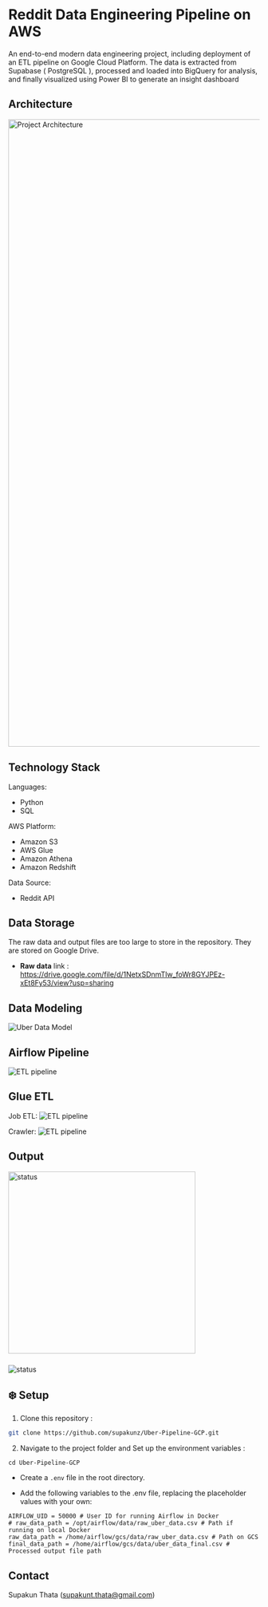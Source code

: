 # Reddit Data Engineering Pipeline on AWS

An end-to-end modern data engineering project, including deployment of an ETL pipeline on Google Cloud Platform. The data is extracted from Supabase ( PostgreSQL ), processed and loaded into BigQuery for analysis, and finally visualized using Power BI to generate an insight dashboard

## Architecture
<img width="1258" alt="Project Architecture" src="https://github.com/user-attachments/assets/9d65b70c-e944-414e-acca-a062d84b4deb">


## Technology Stack
Languages: 
* Python
* SQL

AWS Platform: 
* Amazon S3
* AWS Glue
* Amazon Athena
* Amazon Redshift

Data Source:
* Reddit API

## Data Storage
The raw data and output files are too large to store in the repository. They are stored on Google Drive.

- **Raw data** link : https://drive.google.com/file/d/1NetxSDnmTlw_foWr8GYJPEz-xEt8Fy53/view?usp=sharing

## Data Modeling
![Uber Data Model](https://github.com/user-attachments/assets/515ce74d-6feb-46c1-8db1-38e050c2ae12)

## Airflow Pipeline
<img alt="ETL pipeline" src="https://github.com/user-attachments/assets/48feae94-1c53-4c0c-822c-8ae6db28ad24">

## Glue ETL
Job ETL:
<img alt="ETL pipeline" src="https://github.com/user-attachments/assets/b4621c07-6b6c-4713-a536-de047350a858">

Crawler:
<img alt="ETL pipeline" src="https://github.com/user-attachments/assets/a55772ed-c89d-441e-b6e5-ef83fb3f7f57">



## Output

<img src="https://github.com/user-attachments/assets/8ce24728-3f82-4ce9-a346-0886b8da24f5" style="padding-right:30px;" alt="status" height="365" width="375"/>

###

<img src="https://github.com/user-attachments/assets/5511c4f9-5e98-4ac8-92b7-132c2e20b164" alt="status"/>

## ❄️ Setup

1. Clone this repository :

```bash
git clone https://github.com/supakunz/Uber-Pipeline-GCP.git
```

2. Navigate to the project folder and Set up the environment variables :

```
cd Uber-Pipeline-GCP
```
- Create a `.env` file in the root directory.

- Add the following variables to the .env file, replacing the placeholder values with your own:

```
AIRFLOW_UID = 50000 # User ID for running Airflow in Docker
# raw_data_path = /opt/airflow/data/raw_uber_data.csv # Path if running on local Docker
raw_data_path = /home/airflow/gcs/data/raw_uber_data.csv # Path on GCS
final_data_path = /home/airflow/gcs/data/uber_data_final.csv # Processed output file path
```

## Contact
Supakun Thata (supakunt.thata@gmail.com)
